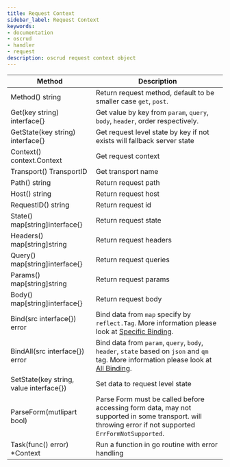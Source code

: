 ```yaml
---
title: Request Context
sidebar_label: Request Context
keywords:
- documentation
- oscrud
- handler
- request
description: oscrud request context object
---
```


| Method                                  | Description                                                                                                                                            |
| --------------------------------------- | ------------------------------------------------------------------------------------------------------------------------------------------------------ |
| Method() string                         | Return request method, default to be smaller case `get`, `post`.                                                                                       |
| Get(key string) interface{}             | Get value by key from  `param`, `query`, `body`, `header`, order respectively.                                                                         |
| GetState(key string) interface{}        | Get request level state by key if not exists will fallback server state                                                                                |
| Context() context.Context               | Get request context                                                                                                                                    |
| Transport() TransportID                 | Get transport name                                                                                                                                     |
| Path() string                           | Return request path                                                                                                                                    |
| Host() string                           | Return request host                                                                                                                                    |
| RequestID() string                      | Return request id                                                                                                                                      |
| State() map[string]interface{}          | Return request state                                                                                                                                   |
| Headers() map[string]string             | Return request headers                                                                                                                                 |
| Query() map[string]interface{}          | Return request queries                                                                                                                                 |
| Params() map[string]string              | Return request params                                                                                                                                  |
| Body() map[string]interface{}           | Return request body                                                                                                                                    |
| Bind(src interface{}) error             | Bind data from `map` specify by `reflect.Tag`. More information please look at [Specific Binding](#specific-binding).                                  |
| BindAll(src interface{}) error          | Bind data from `param`, `query`, `body`, `header`, `state` based on `json` and `qm` tag. More information please look at [All Binding](#all-binding).  |
| SetState(key string, value interface{}) | Set data to request level state                                                                                                                        |
| ParseForm(mutlipart bool)               | Parse Form must be called before accessing form data, may not supported in some transport. will throwing error if not supported `ErrFormNotSupported`. |
| Task(func() error) *Context             | Run a function in go routine with error handling                                                                                                       |
